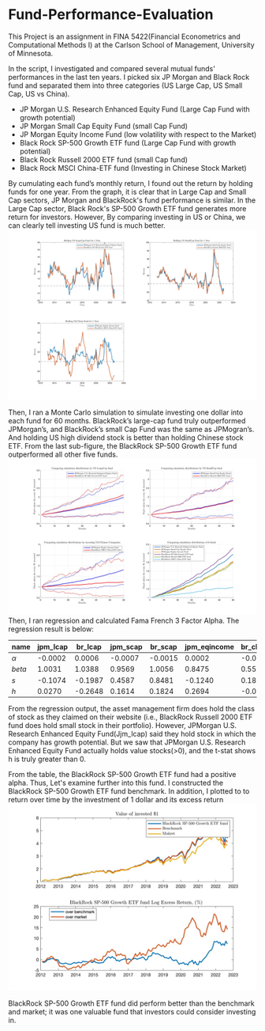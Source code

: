 # Fund-Performance-Evaluation
This Project is an assignment in FINA 5422(Financial Econometrics and Computational Methods I) at the Carlson School of Management, University of Minnesota.    

In the script, I investigated and compared several mutual funds' performances in the last ten years. I picked six JP Morgan and Black Rock fund and separated them into three categories (US Large Cap, US Small Cap, US vs China). 
- JP Morgan U.S. Research Enhanced Equity Fund (Large Cap Fund with growth potential)  
- JP Morgan Small Cap Equity Fund (small Cap Fund)  
- JP Morgan Equity Income Fund (low volatility with respect to the Market)  
- Black Rock SP-500 Growth ETF fund (Large Cap Fund with growth potential)  
- Black Rock Russell 2000 ETF fund (small Cap fund)  
- Black Rock MSCI China-ETF fund (Investing in Chinese Stock Market)

By cumulating each fund’s monthly return, I found out the return by holding funds for one year. From the graph, it is clear that in Large Cap and Small Cap sectors, JP Morgan and BlackRock's fund performance is similar. In the Large Cap sector, Black Rock's SP-500 Growth ETF fund generates more return for investors. However, By comparing investing in US or China, we can clearly tell investing US fund is much better.
![](https://github.com/ZedongDaniel/Fund-Performance-Evaluation/blob/3f9c14ba6ed7e29f982116c5e6181dd50925de17/images/holding%201%20year.jpg)  

Then, I ran a Monte Carlo simulation to simulate investing one dollar into each fund for 60 months. BlackRock’s large-cap fund truly outperformed JPMorgan’s, and BlackRock’s small Cap Fund was the same as JPMogran’s. And holding US high dividend stock is better than holding Chinese stock ETF. From the last sub-figure, the BlackRock SP-500 Growth ETF fund outperformed all other five funds.
![](https://github.com/ZedongDaniel/Fund-Performance-Evaluation/blob/6680eba7d7c838dce6a2441081ea9c88b0f35b97/images/simulation.jpg)  
Then, I ran regression and calculated Fama French 3 Factor Alpha. The regression result is below:

|    name   | jpm_lcap | br_lcap | jpm_scap | br_scap | jpm_eqincome | br_china |
| -------   | -------- | ------- |--------  | ------- | -----------  |----------- |
| $\alpha$  | -0.0002  | 0.0006  | -0.0007  | -0.0015 |   0.0002     | -0.0017  |
| $beta$    | 1.0031   | 1.0388  | 0.9569   | 1.0056  |  0.8475      | 0.5586   |
| $s$       | -0.1074  | -0.1987| 0.4587    | 0.8481  | -0.1240      | 0.1845   | 
| $h$       | 0.0270   | -0.2648 | 0.1614   | 0.1824   | 0.2694      | -0.0006  |

From the regression output, the asset management firm does hold the class of stock as they claimed on their website (i.e., BlackRock Russell 2000 ETF fund does hold small stock in their portfolio). However, JPMorgan U.S. Research Enhanced Equity Fund(Jjm_lcap) said they hold stock in which the company has growth potential. But we saw that JPMorgan U.S. Research Enhanced Equity Fund actually holds value stocks(>0), and the t-stat shows h is truly greater than 0.  

From the table, the BlackRock SP-500 Growth ETF fund had a positive alpha. Thus, Let's examine further into this fund. I constructed the BlackRock SP-500 Growth ETF fund benchmark. In addition, I plotted to to return over time by the investment of 1 dollar and its excess return
![](https://github.com/ZedongDaniel/Fund-Performance-Evaluation/blob/c6889bb5d52e7272020f43ea564875112839d556/images/BlackRock%20SP-500%20Growth%20ETF%20fund.jpg)  

BlackRock SP-500 Growth ETF fund did perform better than the benchmark and market; it was one valuable fund that investors could consider investing in.






